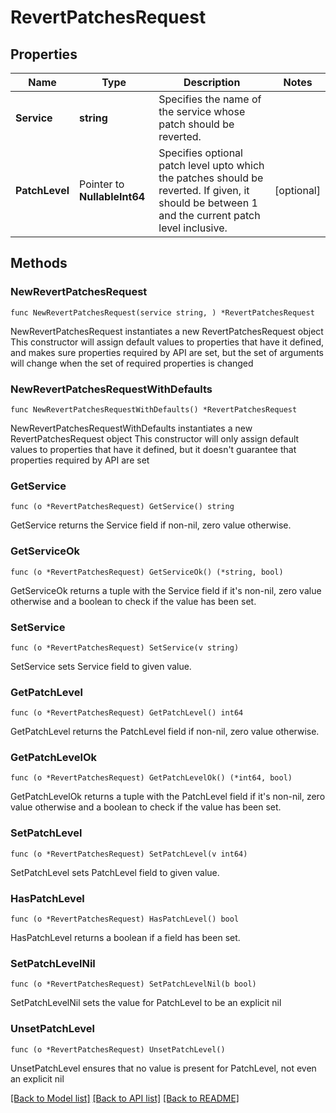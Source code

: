 # RevertPatchesRequest

## Properties

Name | Type | Description | Notes
------------ | ------------- | ------------- | -------------
**Service** | **string** | Specifies the name of the service whose patch should be reverted. | 
**PatchLevel** | Pointer to **NullableInt64** | Specifies optional patch level upto which the patches should be reverted. If given, it should be between 1 and the current patch level inclusive. | [optional] 

## Methods

### NewRevertPatchesRequest

`func NewRevertPatchesRequest(service string, ) *RevertPatchesRequest`

NewRevertPatchesRequest instantiates a new RevertPatchesRequest object
This constructor will assign default values to properties that have it defined,
and makes sure properties required by API are set, but the set of arguments
will change when the set of required properties is changed

### NewRevertPatchesRequestWithDefaults

`func NewRevertPatchesRequestWithDefaults() *RevertPatchesRequest`

NewRevertPatchesRequestWithDefaults instantiates a new RevertPatchesRequest object
This constructor will only assign default values to properties that have it defined,
but it doesn't guarantee that properties required by API are set

### GetService

`func (o *RevertPatchesRequest) GetService() string`

GetService returns the Service field if non-nil, zero value otherwise.

### GetServiceOk

`func (o *RevertPatchesRequest) GetServiceOk() (*string, bool)`

GetServiceOk returns a tuple with the Service field if it's non-nil, zero value otherwise
and a boolean to check if the value has been set.

### SetService

`func (o *RevertPatchesRequest) SetService(v string)`

SetService sets Service field to given value.


### GetPatchLevel

`func (o *RevertPatchesRequest) GetPatchLevel() int64`

GetPatchLevel returns the PatchLevel field if non-nil, zero value otherwise.

### GetPatchLevelOk

`func (o *RevertPatchesRequest) GetPatchLevelOk() (*int64, bool)`

GetPatchLevelOk returns a tuple with the PatchLevel field if it's non-nil, zero value otherwise
and a boolean to check if the value has been set.

### SetPatchLevel

`func (o *RevertPatchesRequest) SetPatchLevel(v int64)`

SetPatchLevel sets PatchLevel field to given value.

### HasPatchLevel

`func (o *RevertPatchesRequest) HasPatchLevel() bool`

HasPatchLevel returns a boolean if a field has been set.

### SetPatchLevelNil

`func (o *RevertPatchesRequest) SetPatchLevelNil(b bool)`

 SetPatchLevelNil sets the value for PatchLevel to be an explicit nil

### UnsetPatchLevel
`func (o *RevertPatchesRequest) UnsetPatchLevel()`

UnsetPatchLevel ensures that no value is present for PatchLevel, not even an explicit nil

[[Back to Model list]](../README.md#documentation-for-models) [[Back to API list]](../README.md#documentation-for-api-endpoints) [[Back to README]](../README.md)


